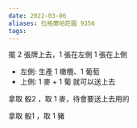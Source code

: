 ```yaml
---
date: 2022-03-06
aliases: 拉格蘭哈莊園 9356
tags: 
---
```


擺 2 張牌上去，1 張在左側 1 張在上側
- 左側: 生產 1 橄欖、1 葡萄
- 上側: 1 麥 + 1 葡 就可以送上去

拿取 骰2 ，取 1 麥，待會要送上去用的

拿取 骰1 ，取 1 豬

